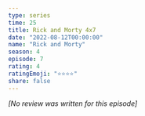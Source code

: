 ```yaml
---
type: series
time: 25
title: Rick and Morty 4x7
date: "2022-08-12T00:00:00"
name: "Rick and Morty"
season: 4
episode: 7
rating: 4
ratingEmoji: "⭐️⭐️⭐️⭐️"
share: false
---
```


*[No review was written for this episode]*